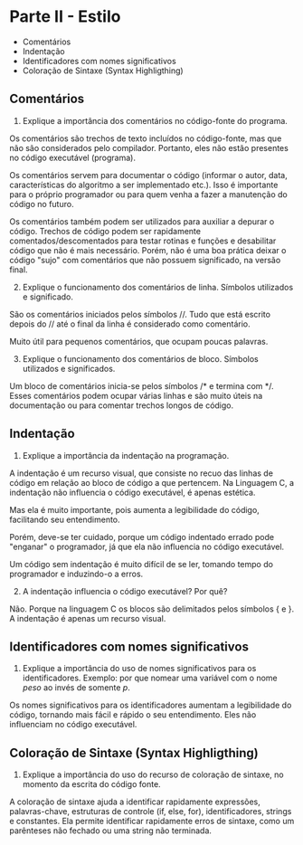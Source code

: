 # Parte II - Estilo

* Comentários
* Indentação
* Identificadores com nomes significativos
* Coloração de Sintaxe (Syntax Highligthing)


## Comentários

1. Explique a importância dos comentários no código-fonte do programa.

Os comentários são trechos de texto incluídos no código-fonte, mas que não são considerados
pelo compilador. Portanto, eles não estão presentes no código executável (programa).

Os comentários servem para documentar o código (informar o autor, data, características do algoritmo
a ser implementado etc.). Isso é importante para o próprio programador ou para quem venha a fazer a manutenção
do código no futuro.

Os comentários também podem ser utilizados para auxiliar a depurar o código. Trechos de código podem ser rapidamente
comentados/descomentados para testar rotinas e funções e desabilitar código que não é mais necessário.
Porém, não é uma boa prática deixar o código "sujo" com comentários que não possuem significado, na versão final.


2. Explique o funcionamento dos comentários de linha. Símbolos utilizados e significado.

São os comentários iniciados pelos símbolos //. Tudo que está escrito depois do // até o final da linha é considerado como comentário.

Muito útil para pequenos comentários, que ocupam poucas palavras.

3. Explique o funcionamento dos comentários de bloco. Símbolos utilizados e significados.

Um bloco de comentários inicia-se pelos símbolos /* e termina com */.
Esses comentários podem ocupar várias linhas e são muito úteis na documentação ou para comentar trechos longos de código.


## Indentação

1. Explique a importância da indentação na programação.

A indentação é um recurso visual, que consiste no recuo das linhas de código em relação ao bloco de código a que pertencem.
Na Linguagem C, a indentação não influencia o código executável, é apenas estética.

Mas ela é muito importante, pois aumenta a legibilidade do código, facilitando seu entendimento.

Porém, deve-se ter cuidado, porque um código indentado errado pode "enganar" o programador, já que ela não influencia no código executável.

Um código sem indentação é muito difícil de se ler, tomando tempo do programador e induzindo-o a erros.

2. A indentação influencia o código executável? Por quê?

Não. Porque na linguagem C os blocos são delimitados pelos símbolos { e }. A indentação é apenas um recurso visual.


## Identificadores com nomes significativos


1. Explique a importância do uso de nomes significativos para os identificadores.
Exemplo: por que nomear uma variável com o nome *peso* ao invés de somente *p*.

Os nomes significativos para os identificadores aumentam a legibilidade do código,
tornando mais fácil e rápido o seu entendimento. Eles não influenciam no código executável.



## Coloração de Sintaxe (Syntax Highligthing)

1. Explique a importância do uso do recurso de coloração de sintaxe, no momento da escrita do código fonte.

A coloração de sintaxe ajuda a identificar rapidamente expressões, palavras-chave, estruturas de controle (if, else, for),
identificadores, strings e constantes. Ela permite identificar rapidamente erros de sintaxe, como um parênteses não fechado
ou uma string não terminada.




